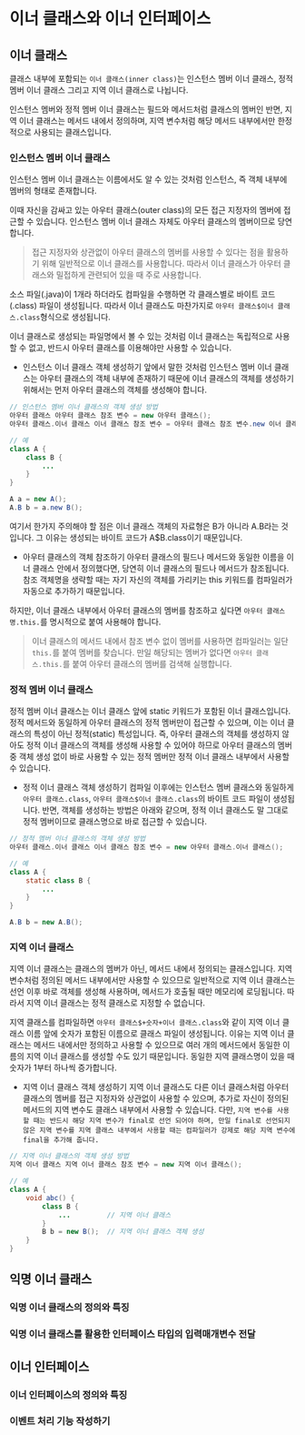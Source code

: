 # 이너 클래스와 이너 인터페이스

## 이너 클래스
클래스 내부에 포함되는 `이너 클래스(inner class)`는 인스턴스 멤버 이너 클래스, 정적 멤버 이너 클래스 그리고 지역 이너 클래스로 나뉩니다.

인스턴스 멤버와 정적 멤버 이너 클래스는 필드와 메서드처럼 클래스의 멤버인 반면, 지역 이너 클래스는 메서드 내에서 정의하며, 지역 변수처럼 해당 메서드 내부에서만 한정적으로 사용되는 클래스입니다.


### 인스턴스 멤버 이너 클래스
인스턴스 멤버 이너 클래스는 이름에서도 알 수 있는 것처럼 인스턴스, 즉 객체 내부에 멤버의 형태로 존재합니다.

이때 자신을 감싸고 있는 아우터 클래스(outer class)의 모든 접근 지정자의 멤버에 접근할 수 있습니다.
인스턴스 멤버 이너 클래스 자체도 아우터 클래스의 멤버이므로 당연합니다.

> 접근 지정자와 상관없이 아우터 클래스의 멤버를 사용할 수 있다는 점을 활용하기 위해 일반적으로 이너 클래스를 사용합니다.
따라서 이너 클래스가 아우터 클래스와 밀접하게 관련되어 있을 때 주로 사용합니다.

소스 파일(.java)이 1개라 하더라도 컴파일을 수행하면 각 클래스별로 바이트 코드(.class) 파일이 생성됩니다.  따라서 이너 클래스도 마찬가지로 `아우터 클래스$이너 클래스.class`형식으로 생성됩니다.

이너 클래스로 생성되는 파일명에서 볼 수 있는 것처럼 이너 클래스는 독립적으로 사용할 수 없고, 반드시 아우터 클래스를 이용해야만 사용할 수 있습니다.

- 인스턴스 이너 클래스 객체 생성하기
앞에서 말한 것처럼 인스턴스 멤버 이너 클래스는 아우터 클래스의 객체 내부에 존재하기 때문에 이너 클래스의 객체를 생성하기 위해서는 먼저 아우터 클래스의 객체를 생성해야 합니다.

```java
// 인스턴스 멤버 이너 클래스의 객체 생성 방법
아우터 클래스 아우터 클래스 참조 변수 = new 아우터 클래스();
아우터 클래스.이너 클래스 이너 클래스 참조 변수 = 아우터 클래스 참조 변수.new 이너 클래스();

// 예
class A {
    class B {
        ...
    }
}

A a = new A();
A.B b = a.new B();
```

여기서 한가지 주의해야 할 점은 이너 클래스 객체의 자료형은 B가 아니라 A.B라는 것입니다.  그 이유는 생성되는 바이트 코드가 A$B.class이기 때문입니다.


- 아우터 클래스의 객체 참조하기
아우터 클래스의 필드나 메서드와 동일한 이름을 이너 클래스 안에서 정의했다면, 당연히 이너 클래스의 필드나 메서드가 참조됩니다.
참조 객체명을 생략할 때는 자기 자신의 객체를 가리키는 this 키워드를 컴파일러가 자동으로 추가하기 때문입니다.

하지만, 이너 클래스 내부에서 아우터 클래스의 멤버를 참조하고 싶다면 `아우터 클래스명.this.`를 명시적으로 붙여 사용해야 합니다.

> 이너 클래스의 메서드 내에서 참조 변수 없이 멤버를 사용하면 컴파일러는 일단 `this.`를 붙여 멤버를 찾습니다.
만일 해당되는 멤버가 없다면 `아우터 클래스.this.`를 붙여 아우터 클래스의 멤버를 검색해 실행합니다.


### 정적 멤버 이너 클래스
정적 멤버 이너 클래스는 이너 클래스 앞에 static 키워드가 포함된 이너 클래스입니다.
정적 메서드와 동일하게 아우터 클래스의 정적 멤버만이 접근할 수 있으며, 이는 이너 클래스의 특성이 아닌 정적(static) 특성입니다.
즉, 아우터 클래스의 객체를 생성하지 않아도 정적 이너 클래스의 객체를 생성해 사용할 수 있어야 하므로 아우터 클래스의 멤버 중 객체 생성 없이 바로 사용할 수 있는 정적 멤버만 정적 이너 클래스 내부에서 사용할 수 있습니다.


- 정적 이너 클래스 객체 생성하기
컴파일 이후에는 인스턴스 멤버 클래스와 동일하게 `아우터 클래스.class`, `아우터 클래스$이너 클래스.class`의 바이트 코드 파일이 생성됩니다.
반면, 객체를 생성하는 방법은 아래와 같으며, 정적 이너 클래스도 말 그대로 정적 멤버이므로 클래스명으로 바로 접근할 수 있습니다.

```java
// 정적 멤버 이너 클래스의 객체 생성 방법
아우터 클래스.이너 클래스 이너 클래스 참조 변수 = new 아우터 클래스.이너 클래스();

// 예
class A {
    static class B {
        ...
    }
}

A.B b = new A.B();
```


### 지역 이너 클래스
지역 이너 클래스는 클래스의 멤버가 아닌, 메서드 내에서 정의되는 클래스입니다.
지역 변수처럼 정의된 메서드 내부에서만 사용할 수 있으므로 일반적으로 지역 이너 클래스는 선언 이후 바로 객체를 생성해 사용하며, 메서드가 호출될 때만 메모리에 로딩됩니다.
따라서 지역 이너 클래스는 정적 클래스로 지정할 수 없습니다.

지역 클래스를 컴파일하면 `아우터 클래스$+숫자+이너 클래스.class`와 같이 지역 이너 클래스 이름 앞에 숫자가 포함된 이름으로 클래스 파일이 생성됩니다.
이유는 지역 이너 클래스는 메서드 내에서만 정의하고 사용할 수 있으므로 여러 개의 메서드에서 동일한 이름의 지역 이너 클래스를 생성할 수도 있기 때문입니다.
동일한 지역 클래스명이 있을 때 숫자가 1부터 하나씩 증가합니다.


- 지역 이너 클래스 객체 생성하기
지역 이너 클래스도 다른 이너 클래스처럼 아우터 클래스의 멤버를 접근 지정자와 상관없이 사용할 수 있으며, 추가로 자신이 정의된 메서드의 지역 변수도 클래스 내부에서 사용할 수 있습니다.
다만, `지역 변수를 사용할 때는 반드시 해당 지역 변수가 final로 선언 되어야 하며, 만일 final로 선언되지 않은 지역 변수를 지역 클래스 내부에서 사용할 때는 컴파일러가 강제로 해당 지역 변수에 final을 추가해 줍니다.`

```java
// 지역 이너 클래스의 객체 생성 방법
지역 이너 클래스 지역 이너 클래스 참조 변수 = new 지역 이너 클래스();

// 예
class A {
    void abc() {
        class B {
            ...         // 지역 이너 클래스
        }
        B b = new B();  // 지역 이너 클래스 객체 생성
    }
}
```


## 익명 이너 클래스


### 익명 이너 클래스의 정의와 특징

### 익명 이너 클래스를 활용한 인터페이스 타입의 입력매개변수 전달

## 이너 인터페이스

### 이너 인터페이스의 정의와 특징

### 이벤트 처리 기능 작성하기

